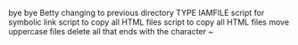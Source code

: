 bye bye Betty
changing to previous directory
TYPE IAMFILE
script for symbolic link
script to copy all HTML files
script to copy all HTML files
move uppercase files
delete all that ends with the character ~
